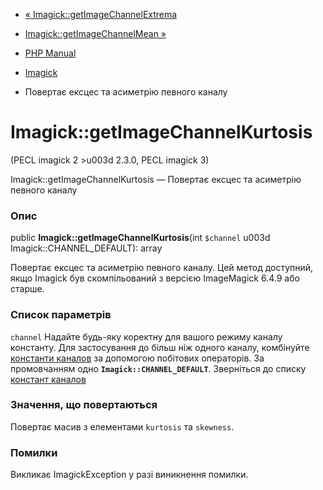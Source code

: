 - [«
Imagick::getImageChannelExtrema](imagick.getimagechannelextrema.md)
- [Imagick::getImageChannelMean »](imagick.getimagechannelmean.md)

- [PHP Manual](index.md)
- [Imagick](class.imagick.md)
- Повертає ексцес та асиметрію певного каналу

# Imagick::getImageChannelKurtosis

(PECL imagick 2 \>u003d 2.3.0, PECL imagick 3)

Imagick::getImageChannelKurtosis — Повертає ексцес та асиметрію
певного каналу

### Опис

public **Imagick::getImageChannelKurtosis**(int `$channel` u003d
Imagick::CHANNEL_DEFAULT): array

Повертає ексцес та асиметрію певного каналу. Цей метод
доступний, якщо Imagick був скомпільований з версією ImageMagick 6.4.9 або
старше.

### Список параметрів

`channel`
Надайте будь-яку коректну для вашого режиму каналу константу. Для
застосування до більш ніж одного каналу, комбінуйте [константи
каналов](imagick.constants.md#imagick.constants.channel) за допомогою
побітових операторів. За промовчанням одно **`Imagick::CHANNEL_DEFAULT`**.
Зверніться до списку [констант
каналов](imagick.constants.md#imagick.constants.channel)

### Значення, що повертаються

Повертає масив з елементами `kurtosis` та `skewness`.

### Помилки

Викликає ImagickException у разі виникнення помилки.
